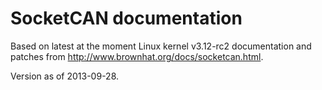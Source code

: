 SocketCAN documentation
=======================

Based on latest at the moment Linux kernel v3.12-rc2 documentation and patches
from http://www.brownhat.org/docs/socketcan.html.

Version as of 2013-09-28.
